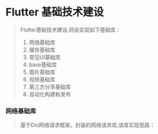 # Flutter 基础技术建设

> Flutter基础技术建设,将会实现如下基础库：
>
> 1. 网络基础库
> 2. 缓存基础库
> 3. 常见UI基础库
> 4. base基础库
> 5. 图片基础库
> 6. 视频基础库
> 7. 第三方分享基础库
> 8. 自动化构建和发布

### 网络基础库

> 基于Dio网络请求框架，封装的网络请求库,该库实现思路：